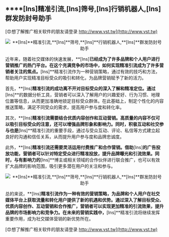 ## ****[Ins]**精准引流,**[Ins]**筛号,**[Ins]**行销机器人,**[Ins]**群发防封号助手**

[😍想了解推广相关软件的朋友请登录 http://www.vst.tw](http://www.vst.tw)

 <center><img src="https://vst.tw/MP4/tuiguang/png/5.png" alt="**[Ins]**精准引流,**[Ins]**筛号,**[Ins]**行销机器人,**[Ins]**群发防封号助手"></center>

近年来，随着社交媒体的快速发展，**[Ins]**已经成为了许多品牌和个人用户进行营销推广的热门平台。在这个充满竞争的市场中，如何实现精准引流成为了许多营销者关注的焦点。**[Ins]**精准引流作为一种营销策略，通过有效的技巧和方法，帮助用户实现精准目标受众的吸引和转化，为品牌营销赋予了新的活力。

首先，**[Ins]**精准引流的成功离不开对目标受众的深入了解和精准定位。通过**[Ins]**的数据分析工具，营销者可以深入了解用户的兴趣爱好、行为习惯、地理位置等信息，从而更加准确地锁定目标受众群体。在此基础上，制定个性化的内容推送策略，满足不同受众的需求，提高用户参与度和转化率。

其次，**[Ins]**精准引流需要结合优质内容创作和互动营销。高质量的内容不仅可以吸引目标受众的注意，还可以增强品牌形象和影响力。同时，积极互动和社交参与也是**[Ins]**精准引流的重要手段，通过与受众互动、评论、私信等方式建立起良好的沟通和信任关系，从而提升用户参与度和品牌忠诚度。

此外，**[Ins]**精准引流还需要灵活运用付费推广和合作营销。借助**[Ins]**的广告投放功能，营销者可以针对特定受众进行精准投放，提升品牌曝光和引流效果。同时，与有影响力的**[Ins]**博主或相关领域的合作伙伴进行联合推广，也可以有效扩大品牌的影响范围，吸引更多潜在用户的关注和参与。

 <center><img src="https://vst.tw/MP4/tuiguang/png/1.png" alt="**[Ins]**精准引流,**[Ins]**筛号,**[Ins]**行销机器人,**[Ins]**群发防封号助手"></center>

总的来说，**[Ins]**精准引流作为一种有效的营销策略，为品牌和个人用户在社交媒体平台上获取流量和转化用户提供了新的机遇和优势。通过深入了解目标受众、优质内容创作、互动营销和合作推广，营销者可以实现更加精准的引流效果，提升品牌的市场影响力和竞争力。在未来的营销实践中，**[Ins]**精准引流将继续发挥重要作用，成为社交媒体营销的新优势所在。

[😍想了解推广相关软件的朋友请登录 http://www.vst.tw](http://www.vst.tw)




